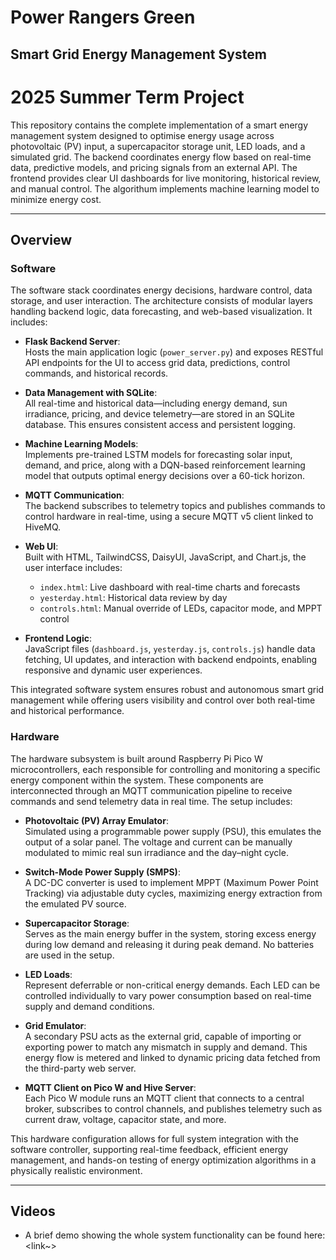# Power Rangers Green

## Smart Grid Energy Management System  
**2025 Summer Term Project**
==============================

This repository contains the complete implementation of a smart energy management system designed to optimise energy usage across photovoltaic (PV) input, a supercapacitor storage unit, LED loads, and a simulated grid. The backend coordinates energy flow based on real-time data, predictive models, and pricing signals from an external API. The frontend provides clear UI dashboards for live monitoring, historical review, and manual control. The algorithum implements machine learning model to minimize energy cost.

---

## Overview

### Software

The software stack coordinates energy decisions, hardware control, data storage, and user interaction. The architecture consists of modular layers handling backend logic, data forecasting, and web-based visualization. It includes:

- **Flask Backend Server**:  
  Hosts the main application logic (`power_server.py`) and exposes RESTful API endpoints for the UI to access grid data, predictions, control commands, and historical records.

- **Data Management with SQLite**:  
  All real-time and historical data—including energy demand, sun irradiance, pricing, and device telemetry—are stored in an SQLite database. This ensures consistent access and persistent logging.

- **Machine Learning Models**:  
  Implements pre-trained LSTM models for forecasting solar input, demand, and price, along with a DQN-based reinforcement learning model that outputs optimal energy decisions over a 60-tick horizon.

- **MQTT Communication**:  
  The backend subscribes to telemetry topics and publishes commands to control hardware in real-time, using a secure MQTT v5 client linked to HiveMQ.

- **Web UI**:  
  Built with HTML, TailwindCSS, DaisyUI, JavaScript, and Chart.js, the user interface includes:
  - `index.html`: Live dashboard with real-time charts and forecasts
  - `yesterday.html`: Historical data review by day
  - `controls.html`: Manual override of LEDs, capacitor mode, and MPPT control

- **Frontend Logic**:  
  JavaScript files (`dashboard.js`, `yesterday.js`, `controls.js`) handle data fetching, UI updates, and interaction with backend endpoints, enabling responsive and dynamic user experiences.

This integrated software system ensures robust and autonomous smart grid management while offering users visibility and control over both real-time and historical performance.

### Hardware

The hardware subsystem is built around Raspberry Pi Pico W microcontrollers, each responsible for controlling and monitoring a specific energy component within the system. These components are interconnected through an MQTT communication pipeline to receive commands and send telemetry data in real time. The setup includes:

- **Photovoltaic (PV) Array Emulator**:  
  Simulated using a programmable power supply (PSU), this emulates the output of a solar panel. The voltage and current can be manually modulated to mimic real sun irradiance and the day–night cycle.

- **Switch-Mode Power Supply (SMPS)**:  
  A DC-DC converter is used to implement MPPT (Maximum Power Point Tracking) via adjustable duty cycles, maximizing energy extraction from the emulated PV source.

- **Supercapacitor Storage**:  
  Serves as the main energy buffer in the system, storing excess energy during low demand and releasing it during peak demand. No batteries are used in the setup.

- **LED Loads**:  
  Represent deferrable or non-critical energy demands. Each LED can be controlled individually to vary power consumption based on real-time supply and demand conditions.

- **Grid Emulator**:  
  A secondary PSU acts as the external grid, capable of importing or exporting power to match any mismatch in supply and demand. This energy flow is metered and linked to dynamic pricing data fetched from the third-party web server.

- **MQTT Client on Pico W and Hive Server**:  
  Each Pico W module runs an MQTT client that connects to a central broker, subscribes to control channels, and publishes telemetry such as current draw, voltage, capacitor state, and more.

This hardware configuration allows for full system integration with the software controller, supporting real-time feedback, efficient energy management, and hands-on testing of energy optimization algorithms in a physically realistic environment.

---

## Videos
- A brief demo showing the whole system functionality can be found here: <link~>
